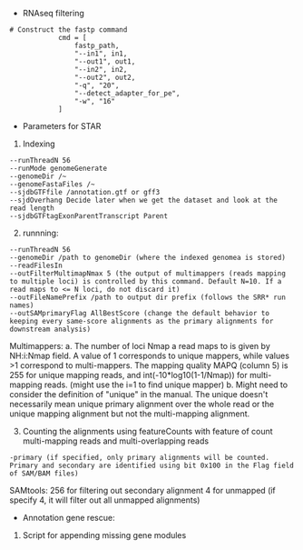 - RNAseq filtering
```
# Construct the fastp command
            cmd = [
                fastp_path,
                "--in1", in1,
                "--out1", out1,
                "--in2", in2,
                "--out2", out2,
                "-q", "20",
                "--detect_adapter_for_pe",
                "-w", "16"
            ]
```
- Parameters for STAR
1. Indexing
```
--runThreadN 56
--runMode genomeGenerate
--genomeDir /~
--genomeFastaFiles /~
--sjdbGTFfile /annotation.gtf or gff3
--sjdOverhang Decide later when we get the dataset and look at the read length
--sjdbGTFtagExonParentTranscript Parent
```
2. runnning:
```
--runThreadN 56
--genomeDir /path to genomeDir (where the indexed genomea is stored)
--readFilesIn
--outFilterMultimapNmax 5 (the output of multimappers (reads mapping to multiple loci) is controlled by this command. Default N=10. If a read maps to <= N loci, do not discard it)
--outFileNamePrefix /path to output dir prefix (follows the SRR* run names)
--outSAMprimaryFlag AllBestScore (change the default behavior to keeping every same-score alignments as the primary alignments for downstream analysis)
```
Multimappers: 
a. The number of loci Nmap a read maps to is given by NH:i:Nmap field. A value of 1 corresponds to unique mappers, while values >1 correspond to multi-mappers. The mapping quality MAPQ (column 5) is 255 for unique mapping reads, and int(-10*log10(1-1/Nmap)) for multi-mapping reads. (might use the i=1 to find unique mapper)
b. Might need to consider the definition of "unique" in the manual. The unique doesn't necessarily mean unique primary alignment over the whole read or the unique mapping alignment but not the multi-mapping alignment. 

3. Counting the alignments using featureCounts with feature of count multi-mapping reads and multi-overlapping reads
```
-primary (if specified, only primary alignments will be counted. Primary and secondary are identified using bit 0x100 in the Flag field of SAM/BAM files)
```
SAMtools:
256 for filtering out secondary alignment
4 for unmapped (if specify 4, it will filter out all unmapped alignments)

- Annotation gene rescue:
1. Script for appending missing gene modules


